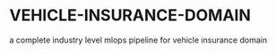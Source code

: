 # VEHICLE-INSURANCE-DOMAIN
a complete industry level mlops pipeline for vehicle insurance domain



